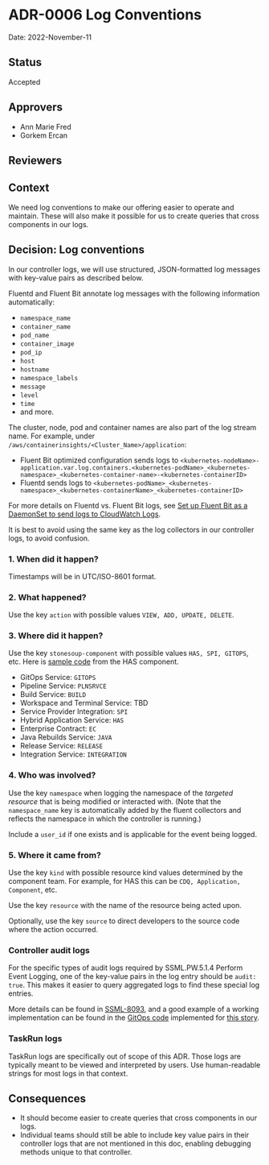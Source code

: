 # ADR-0006 Log Conventions

Date: 2022-November-11

## Status

Accepted

## Approvers

* Ann Marie Fred
* Gorkem Ercan

## Reviewers

## Context

We need log conventions to make our offering easier to operate and maintain. These will also make it possible for us to create queries that cross components in our logs.

## Decision: Log conventions

In our controller logs, we will use structured, JSON-formatted log messages with key-value pairs as described below.

Fluentd and Fluent Bit annotate log messages with the following information automatically:

* `namespace_name`
* `container_name`
* `pod_name`
* `container_image`
* `pod_ip`
* `host`
* `hostname`
* `namespace_labels`
* `message`
* `level`
* `time`
* and more.

The cluster, node, pod and container names are also part of the log stream name.  For example, under `/aws/containerinsights/<Cluster_Name>/application`:

* Fluent Bit optimized configuration sends logs to `<kubernetes-nodeName>-application.var.log.containers.<kubernetes-podName>_<kubernetes-namespace>_<kubernetes-container-name>-<kubernetes-containerID>`
* Fluentd sends logs to `<kubernetes-podName>_<kubernetes-namespace>_<kubernetes-containerName>_<kubernetes-containerID>`

For more details on Fluentd vs. Fluent Bit logs, see [Set up Fluent Bit as a DaemonSet to send logs to CloudWatch Logs](https://docs.aws.amazon.com/AmazonCloudWatch/latest/monitoring/Container-Insights-setup-logs-FluentBit.html).

It is best to avoid using the same key as the log collectors in our controller logs, to avoid confusion.

### 1. When did it happen?

Timestamps will be in UTC/ISO-8601 format.

### 2. What happened?

Use the key `action` with possible values `VIEW, ADD, UPDATE, DELETE`.

### 3. Where did it happen?

Use the key `stonesoup-component` with possible values `HAS, SPI, GITOPS`, etc. Here is [sample code](https://github.com/redhat-appstudio/application-service/blob/9f25d1f6832568598c718423b1e2f7d9161ad790/controllers/component_controller.go#L549) from the HAS component.

- GitOps Service: `GITOPS`
- Pipeline Service: `PLNSRVCE`
- Build Service: `BUILD`
- Workspace and Terminal Service: TBD
- Service Provider Integration: `SPI`
- Hybrid Application Service: `HAS`
- Enterprise Contract: `EC`
- Java Rebuilds Service: `JAVA`
- Release Service: `RELEASE`
- Integration Service: `INTEGRATION`

### 4. Who was involved?

Use the key `namespace` when logging the namespace of the *targeted resource* that is being modified
or interacted with. (Note that the `namespace_name` key is automatically added by the fluent
collectors and reflects the namespace in which the controller is running.)

Include a `user_id` if one exists and is applicable for the event being logged.

### 5. Where it came from?

Use the key `kind` with possible resource kind values determined by the component team.  For example, for HAS this can be `CDQ, Application, Component`, etc.

Use the key `resource` with the name of the resource being acted upon.

Optionally, use the key `source` to direct developers to the source code where the action occurred.

### Controller audit logs

For the specific types of audit logs required by SSML.PW.5.1.4 Perform Event Logging, one of the key-value pairs in the log entry should be `audit: true`. This makes it easier to query aggregated logs to find these special log entries.

More details can be found in [SSML-8093](https://issues.redhat.com/browse/SSML-8093), and a good example of a working implementation can be found in the [GitOps code](https://github.com/redhat-appstudio/managed-gitops/blob/c962ae99ec50e273c8cdf90d8f3a07f7a8944dc5/backend-shared/util/log.go#L28) implemented for [this story](https://issues.redhat.com/browse/GITOPSRVCE-186).

### TaskRun logs

TaskRun logs are specifically out of scope of this ADR. Those logs are typically meant to be viewed
and interpreted by users. Use human-readable strings for most logs in that context.

## Consequences

* It should become easier to create queries that cross components in our logs.
* Individual teams should still be able to include key value pairs in their controller logs that are
  not mentioned in this doc, enabling debugging methods unique to that controller.
